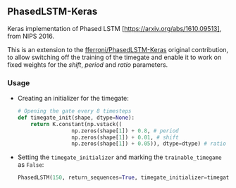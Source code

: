 ## PhasedLSTM-Keras

Keras implementation of Phased LSTM [https://arxiv.org/abs/1610.09513], from NIPS 2016.

This is an extension to the [fferroni/PhasedLSTM-Keras](https://github.com/fferroni/PhasedLSTM-Keras) original contribution, to allow switching off the training of the timegate and enable it to work on fixed weights for the *shift*, *period* and *ratio* parameters.

### Usage

* Creating an initializer for the timegate:
    ```python
    # Opening the gate every 8 timesteps
    def timegate_init(shape, dtype=None):
        return K.constant(np.vstack((
                     np.zeros(shape[1]) + 0.8, # period
                     np.zeros(shape[1]) + 0.01, # shift
                     np.zeros(shape[1]) + 0.05)), dtype=dtype) # ratio
    ```
* Setting the `timegate_initializer` and marking the `trainable_timegame` as `False`:
    ```python
    PhasedLSTM(150, return_sequences=True, timegate_initializer=timegate_init, trainable_timegate=False)
    ```
